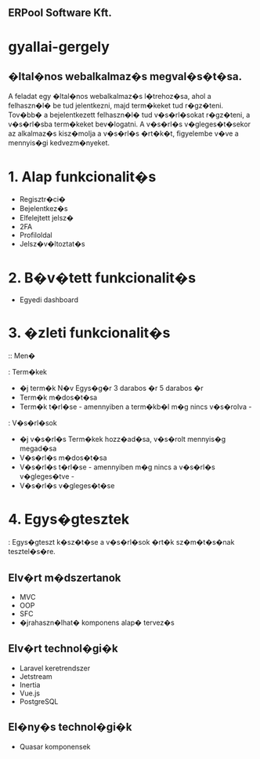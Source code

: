 ## ERPool Software Kft.
# gyallai-gergely

## �ltal�nos webalkalmaz�s megval�s�t�sa.

A feladat egy �ltal�nos webalkalmaz�s l�trehoz�sa, ahol a felhaszn�l� be tud jelentkezni, majd term�keket tud r�gz�teni.
Tov�bb� a bejelentkezett felhaszn�l� tud v�s�rl�sokat r�gz�teni, a v�s�rl�sba term�keket bev�logatni.
A v�s�rl�s v�gleges�t�sekor az alkalmaz�s kisz�molja a v�s�rl�s �rt�k�t, figyelembe v�ve a mennyis�gi kedvezm�nyeket.

# 1. Alap funkcionalit�s

- Regisztr�ci�
- Bejelentkez�s
- Elfelejtett jelsz�
- 2FA
- Profiloldal
- Jelsz�v�ltoztat�s

# 2. B�v�tett funkcionalit�s

- Egyedi dashboard

# 3. �zleti funkcionalit�s

:: Men�

: Term�kek

- �j term�k
	N�v
	Egys�g�r
	3 darabos �r
	5 darabos �r
- Term�k m�dos�t�sa
- Term�k t�rl�se - amennyiben a term�kb�l m�g nincs v�s�rolva -

: V�s�rl�sok

- �j v�s�rl�s
	Term�kek hozz�ad�sa, v�s�rolt mennyis�g megad�sa
- V�s�rl�s m�dos�t�sa
- V�s�rl�s t�rl�se - amennyiben m�g nincs a v�s�rl�s v�gleges�tve -
- V�s�rl�s v�gleges�t�se

# 4. Egys�gtesztek

: Egys�gteszt k�sz�t�se a v�s�rl�sok �rt�k sz�m�t�s�nak tesztel�s�re.
	
## Elv�rt  m�dszertanok

- MVC
- OOP
- SFC
- �jrahaszn�lhat� komponens alap� tervez�s

## Elv�rt technol�gi�k

- Laravel keretrendszer
- Jetstream
- Inertia
- Vue.js
- PostgreSQL

## El�ny�s technol�gi�k

- Quasar komponensek
